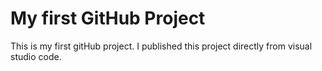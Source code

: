 # My first GitHub Project
This is my first gitHub project. I published this project directly from visual studio code.